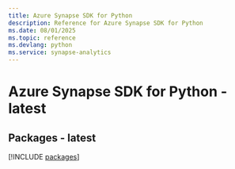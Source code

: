 ```yaml
---
title: Azure Synapse SDK for Python
description: Reference for Azure Synapse SDK for Python
ms.date: 08/01/2025
ms.topic: reference
ms.devlang: python
ms.service: synapse-analytics
---
```

# Azure Synapse SDK for Python - latest
## Packages - latest
[!INCLUDE [packages](synapse-index.md)]